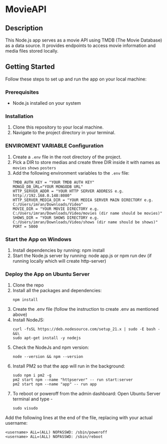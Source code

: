 # MovieAPI

## Description
This Node.js app serves as a movie API using TMDB (The Movie Database) as a data source. It provides endpoints to access movie information and media files stored locally.

## Getting Started
Follow these steps to set up and run the app on your local machine:

### Prerequisites
- Node.js installed on your system

### Installation
1. Clone this repository to your local machine.
2. Navigate to the project directory in your terminal.

### ENVIROMENT VARIABLE Configuration
1. Create a `.env` file in the root directory of the project.
2. Pick a DIR to store medias and create three DIR inside it with names as `movies` `shows` `posters`
3. Add the following environment variables to the `.env` file:
   ```plaintext
   TMDB_AUTH_KEY = "YOUR TMDB AUTH KEY"
   MONGO_DB_URL="YOUR MONGODB URL"
   HTTP_SERVER_ADDR = "YOUR HTTP SERVER ADDRESS e.g. http://192.168.0.148:8080"
   HTTP_SERVER_MEDIA_DIR = "YOUR MEDIA SERVER MAIN DIRECTORY e.g. C:/Users/imran/Downloads/Video"
   MOVIE_DIR = "YOUR MOVIE DIRECTORY e.g. C:/Users/imran/Downloads/Video/movies (dir name should be movies)"
   SHOWS_DIR = "YOUR SHOWS DIRECTORY e.g. C:/Users/imran/Downloads/Video/shows (dir name should be shows)"
   PORT = 5000

### Start the App on Windows
1. Install dependencies by running:
npm install
2. Start the Node.js server by running:
node app.js or npm run dev (if running locally which will create http-server)

### Deploy the App on Ubuntu Server
1. Clone the repo
2. Install all the packages and dependencies:
   ```plaintext
   npm install

3. Create the .env file (follow the instruction to create .env as mentioned above)
4. Install NodeJS:
   ```plaintext
   curl -fsSL https://deb.nodesource.com/setup_21.x | sudo -E bash - &&\
   sudo apt-get install -y nodejs

5. Check the NodeJs and npm version:
   ```plaintext
   node --version && npm --version

6. Install PM2 so that the app will run in the background:
   ```plaintext
   sudo npm i pm2 -g
   pm2 start npm --name "httpserver" -- run start:server
   pm2 start npm --name "app" -- run app

7. To reboot or poweroff from the admin dashboard:
Open Ubuntu Server terminal and type -
   ```plaintext
   sudo visudo

Add the following lines at the end of the file, replacing <username> with your actual username:
   ```plaintext
   <username> ALL=(ALL) NOPASSWD: /sbin/poweroff
   <username> ALL=(ALL) NOPASSWD: /sbin/reboot
